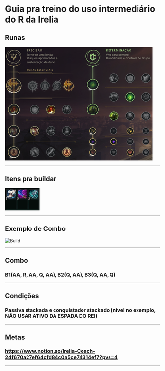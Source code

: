 # Guia pra treino do uso intermediário do R da Irelia

## Runas

<img src="https://github.com/Nitael-dev/imgs/blob/master/content/irelia_runas.png" width="480" title="Build">

---------------------------------------------

## Itens pra buildar

<img src="https://github.com/Nitael-dev/imgs/blob/master/content/irelia_fullbuild.png" width="112" title="Build">

---------------------------------------------

## Exemplo de Combo

<img src="https://github.com/Nitael-dev/imgs/blob/master/content/irelia_R/medium/irelia_medium_R.gif" width="282" title="Build">

---------------------------------------------

## Combo

### B1(AA, R, AA, Q, AA), B2(Q, AA), B3(Q, AA, Q)

---------------------------------------------

## Condições

### Passiva stackada e conquistador stackado (nível no exemplo, NÃO USAR ATIVO DA ESPADA DO REI)

---------------------------------------------

## Metas

### https://www.notion.so/Irelia-Coach-24f670a27ef64cfd84c0a5ce74314ef7?pvs=4

---------------------------------------------
